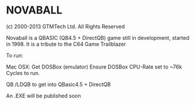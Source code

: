NOVABALL
========

(c) 2000-2013 GTMTech Ltd. All Rights Reserved

Novaball is a QBASIC (QB4.5 + DirectQB) game still in development, started in 1998. It is a tribute to the C64 Game Trailblazer

To run:

Mac OSX: Get DOSBox (emulator)
Ensure DOSBox CPU-Rate set to ~76k Cycles to run.

QB /LDQB to get into QBasic4.5 + DirectQB

An .EXE will be published soon
